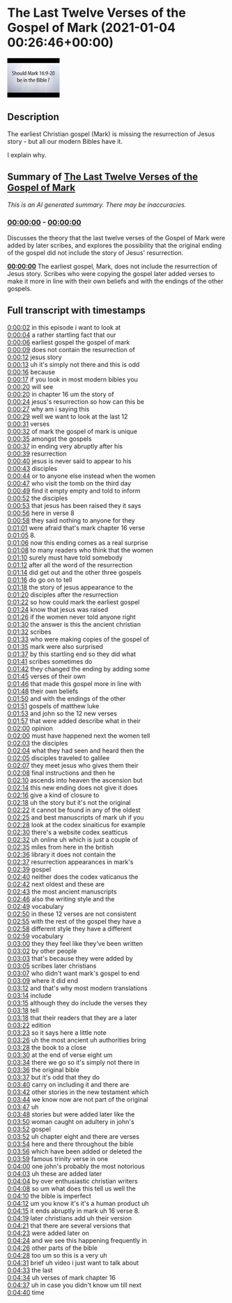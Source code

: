 # The Last Twelve Verses of the Gospel of Mark (2021-01-04 00:26:46+00:00)

![alt The Last Twelve Verses of the Gospel of Mark](vAX__ok05JU.jpg "The Last Twelve Verses of the Gospel of Mark")

## Description

The earliest Christian gospel (Mark) is missing the resurrection of Jesus story - but all our modern Bibles have it. 

I explain why.

## Summary of [The Last Twelve Verses of the Gospel of Mark](https://www.youtube.com/watch?v=vAX__ok05JU)


*This is an AI generated summary. There may be inaccuracies. [](/)*

### [00:00:00](https://www.youtube.com/watch?v=vAX__ok05JU&t=0) - [00:00:00](https://www.youtube.com/watch?v=vAX__ok05JU&t=0)

Discusses the theory that the last twelve verses of the Gospel of Mark were added by later scribes, and explores the possibility that the original ending of the gospel did not include the story of Jesus' resurrection.

**[00:00:00](https://www.youtube.com/watch?v=vAX__ok05JU&t=0)** The earliest gospel, Mark, does not include the resurrection of Jesus story. Scribes who were copying the gospel later added verses to make it more in line with their own beliefs and with the endings of the other gospels.

## Full transcript with timestamps

[0:00:02](https://youtu.be/vAX__ok05JU?t=2) in this episode i want to look at  
[0:00:04](https://youtu.be/vAX__ok05JU?t=4) a rather startling fact that our  
[0:00:06](https://youtu.be/vAX__ok05JU?t=6) earliest gospel the gospel of mark  
[0:00:09](https://youtu.be/vAX__ok05JU?t=9) does not contain the resurrection of  
[0:00:12](https://youtu.be/vAX__ok05JU?t=12) jesus story  
[0:00:13](https://youtu.be/vAX__ok05JU?t=13) uh it's simply not there and this is odd  
[0:00:16](https://youtu.be/vAX__ok05JU?t=16) because  
[0:00:17](https://youtu.be/vAX__ok05JU?t=17) if you look in most modern bibles you  
[0:00:20](https://youtu.be/vAX__ok05JU?t=20) will see  
[0:00:20](https://youtu.be/vAX__ok05JU?t=20) in chapter 16 um the story of  
[0:00:24](https://youtu.be/vAX__ok05JU?t=24) jesus's resurrection so how can this be  
[0:00:27](https://youtu.be/vAX__ok05JU?t=27) why am i saying this  
[0:00:29](https://youtu.be/vAX__ok05JU?t=29) well we want to look at the last 12  
[0:00:31](https://youtu.be/vAX__ok05JU?t=31) verses  
[0:00:32](https://youtu.be/vAX__ok05JU?t=32) of mark the gospel of mark is unique  
[0:00:35](https://youtu.be/vAX__ok05JU?t=35) amongst the gospels  
[0:00:37](https://youtu.be/vAX__ok05JU?t=37) in ending very abruptly after his  
[0:00:39](https://youtu.be/vAX__ok05JU?t=39) resurrection  
[0:00:40](https://youtu.be/vAX__ok05JU?t=40) jesus is never said to appear to his  
[0:00:43](https://youtu.be/vAX__ok05JU?t=43) disciples  
[0:00:44](https://youtu.be/vAX__ok05JU?t=44) or to anyone else instead when the women  
[0:00:47](https://youtu.be/vAX__ok05JU?t=47) who visit the tomb on the third day  
[0:00:49](https://youtu.be/vAX__ok05JU?t=49) find it empty empty and told to inform  
[0:00:52](https://youtu.be/vAX__ok05JU?t=52) the disciples  
[0:00:53](https://youtu.be/vAX__ok05JU?t=53) that jesus has been raised they it says  
[0:00:56](https://youtu.be/vAX__ok05JU?t=56) here in verse 8  
[0:00:58](https://youtu.be/vAX__ok05JU?t=58) they said nothing to anyone for they  
[0:01:01](https://youtu.be/vAX__ok05JU?t=61) were afraid that's mark chapter 16 verse  
[0:01:05](https://youtu.be/vAX__ok05JU?t=65) 8.  
[0:01:06](https://youtu.be/vAX__ok05JU?t=66) now this ending comes as a real surprise  
[0:01:08](https://youtu.be/vAX__ok05JU?t=68) to many readers who think that the women  
[0:01:10](https://youtu.be/vAX__ok05JU?t=70) surely must have told somebody  
[0:01:12](https://youtu.be/vAX__ok05JU?t=72) after all the word of the resurrection  
[0:01:14](https://youtu.be/vAX__ok05JU?t=74) did get out and the other three gospels  
[0:01:16](https://youtu.be/vAX__ok05JU?t=76) do go on to tell  
[0:01:18](https://youtu.be/vAX__ok05JU?t=78) the story of jesus appearance to the  
[0:01:20](https://youtu.be/vAX__ok05JU?t=80) disciples after the resurrection  
[0:01:22](https://youtu.be/vAX__ok05JU?t=82) so how could mark the earliest gospel  
[0:01:24](https://youtu.be/vAX__ok05JU?t=84) know that jesus was raised  
[0:01:26](https://youtu.be/vAX__ok05JU?t=86) if the women never told anyone right  
[0:01:30](https://youtu.be/vAX__ok05JU?t=90) the answer is this the ancient christian  
[0:01:32](https://youtu.be/vAX__ok05JU?t=92) scribes  
[0:01:33](https://youtu.be/vAX__ok05JU?t=93) who were making copies of the gospel of  
[0:01:35](https://youtu.be/vAX__ok05JU?t=95) mark were also surprised  
[0:01:37](https://youtu.be/vAX__ok05JU?t=97) by this startling end so they did what  
[0:01:41](https://youtu.be/vAX__ok05JU?t=101) scribes sometimes do  
[0:01:42](https://youtu.be/vAX__ok05JU?t=102) they changed the ending by adding some  
[0:01:45](https://youtu.be/vAX__ok05JU?t=105) verses of their own  
[0:01:46](https://youtu.be/vAX__ok05JU?t=106) that made this gospel more in line with  
[0:01:48](https://youtu.be/vAX__ok05JU?t=108) their own beliefs  
[0:01:50](https://youtu.be/vAX__ok05JU?t=110) and with the endings of the other  
[0:01:51](https://youtu.be/vAX__ok05JU?t=111) gospels of matthew luke  
[0:01:53](https://youtu.be/vAX__ok05JU?t=113) and john so the 12 new verses  
[0:01:57](https://youtu.be/vAX__ok05JU?t=117) that were added describe what in their  
[0:02:00](https://youtu.be/vAX__ok05JU?t=120) opinion  
[0:02:00](https://youtu.be/vAX__ok05JU?t=120) must have happened next the women tell  
[0:02:03](https://youtu.be/vAX__ok05JU?t=123) the disciples  
[0:02:04](https://youtu.be/vAX__ok05JU?t=124) what they had seen and heard then the  
[0:02:05](https://youtu.be/vAX__ok05JU?t=125) disciples traveled to galilee  
[0:02:07](https://youtu.be/vAX__ok05JU?t=127) they meet jesus who gives them their  
[0:02:08](https://youtu.be/vAX__ok05JU?t=128) final instructions and then he  
[0:02:10](https://youtu.be/vAX__ok05JU?t=130) ascends into heaven the ascension but  
[0:02:14](https://youtu.be/vAX__ok05JU?t=134) this new ending does not give it does  
[0:02:16](https://youtu.be/vAX__ok05JU?t=136) give a kind of closure to  
[0:02:18](https://youtu.be/vAX__ok05JU?t=138) uh the story but it's not the original  
[0:02:22](https://youtu.be/vAX__ok05JU?t=142) it cannot be found in any of the oldest  
[0:02:25](https://youtu.be/vAX__ok05JU?t=145) and best manuscripts of mark uh if you  
[0:02:28](https://youtu.be/vAX__ok05JU?t=148) look at the codex sinaiticus for example  
[0:02:30](https://youtu.be/vAX__ok05JU?t=150) there's a website codex seatticus  
[0:02:32](https://youtu.be/vAX__ok05JU?t=152) uh online uh which is just a couple of  
[0:02:35](https://youtu.be/vAX__ok05JU?t=155) miles from here in the british  
[0:02:36](https://youtu.be/vAX__ok05JU?t=156) library it does not contain the  
[0:02:37](https://youtu.be/vAX__ok05JU?t=157) resurrection appearances in mark's  
[0:02:39](https://youtu.be/vAX__ok05JU?t=159) gospel  
[0:02:40](https://youtu.be/vAX__ok05JU?t=160) neither does the codex vaticanus the  
[0:02:42](https://youtu.be/vAX__ok05JU?t=162) next oldest and these are  
[0:02:43](https://youtu.be/vAX__ok05JU?t=163) the most ancient manuscripts  
[0:02:46](https://youtu.be/vAX__ok05JU?t=166) also the writing style and the  
[0:02:49](https://youtu.be/vAX__ok05JU?t=169) vocabulary  
[0:02:50](https://youtu.be/vAX__ok05JU?t=170) in these 12 verses are not consistent  
[0:02:55](https://youtu.be/vAX__ok05JU?t=175) with the rest of the gospel they have a  
[0:02:58](https://youtu.be/vAX__ok05JU?t=178) different style they have a different  
[0:02:59](https://youtu.be/vAX__ok05JU?t=179) vocabulary  
[0:03:00](https://youtu.be/vAX__ok05JU?t=180) they they feel like they've been written  
[0:03:02](https://youtu.be/vAX__ok05JU?t=182) by other people  
[0:03:03](https://youtu.be/vAX__ok05JU?t=183) that's because they were added by  
[0:03:05](https://youtu.be/vAX__ok05JU?t=185) scribes later christians  
[0:03:07](https://youtu.be/vAX__ok05JU?t=187) who didn't want mark's gospel to end  
[0:03:09](https://youtu.be/vAX__ok05JU?t=189) where it did end  
[0:03:12](https://youtu.be/vAX__ok05JU?t=192) and that's why most modern translations  
[0:03:14](https://youtu.be/vAX__ok05JU?t=194) include  
[0:03:15](https://youtu.be/vAX__ok05JU?t=195) although they do include the verses they  
[0:03:18](https://youtu.be/vAX__ok05JU?t=198) tell  
[0:03:18](https://youtu.be/vAX__ok05JU?t=198) that their readers that they are a later  
[0:03:22](https://youtu.be/vAX__ok05JU?t=202) edition  
[0:03:23](https://youtu.be/vAX__ok05JU?t=203) so it says here a little note  
[0:03:26](https://youtu.be/vAX__ok05JU?t=206) uh the most ancient uh authorities bring  
[0:03:28](https://youtu.be/vAX__ok05JU?t=208) the book to a close  
[0:03:30](https://youtu.be/vAX__ok05JU?t=210) at the end of verse eight um  
[0:03:34](https://youtu.be/vAX__ok05JU?t=214) there we go so it's simply not there in  
[0:03:36](https://youtu.be/vAX__ok05JU?t=216) the original bible  
[0:03:37](https://youtu.be/vAX__ok05JU?t=217) but it's odd that they do  
[0:03:40](https://youtu.be/vAX__ok05JU?t=220) carry on including it and there are  
[0:03:42](https://youtu.be/vAX__ok05JU?t=222) other stories in the new testament which  
[0:03:44](https://youtu.be/vAX__ok05JU?t=224) we know now are not part of the original  
[0:03:47](https://youtu.be/vAX__ok05JU?t=227) uh  
[0:03:48](https://youtu.be/vAX__ok05JU?t=228) stories but were added later like the  
[0:03:50](https://youtu.be/vAX__ok05JU?t=230) woman caught on adultery in john's  
[0:03:52](https://youtu.be/vAX__ok05JU?t=232) gospel  
[0:03:52](https://youtu.be/vAX__ok05JU?t=232) uh chapter eight and there are verses  
[0:03:54](https://youtu.be/vAX__ok05JU?t=234) here and there throughout the bible  
[0:03:56](https://youtu.be/vAX__ok05JU?t=236) which have been added or deleted the  
[0:03:59](https://youtu.be/vAX__ok05JU?t=239) famous trinity verse in one  
[0:04:00](https://youtu.be/vAX__ok05JU?t=240) one john's probably the most notorious  
[0:04:03](https://youtu.be/vAX__ok05JU?t=243) uh these are added later  
[0:04:04](https://youtu.be/vAX__ok05JU?t=244) by over enthusiastic christian writers  
[0:04:08](https://youtu.be/vAX__ok05JU?t=248) so um what does this tell us well the  
[0:04:10](https://youtu.be/vAX__ok05JU?t=250) the bible is imperfect  
[0:04:12](https://youtu.be/vAX__ok05JU?t=252) um you know it's it's a human product uh  
[0:04:15](https://youtu.be/vAX__ok05JU?t=255) it ends abruptly in mark uh 16 verse 8.  
[0:04:19](https://youtu.be/vAX__ok05JU?t=259) later christians add uh their version  
[0:04:21](https://youtu.be/vAX__ok05JU?t=261) that there are several versions that  
[0:04:23](https://youtu.be/vAX__ok05JU?t=263) were added later on  
[0:04:24](https://youtu.be/vAX__ok05JU?t=264) and we see this happening frequently in  
[0:04:26](https://youtu.be/vAX__ok05JU?t=266) other parts of the bible  
[0:04:28](https://youtu.be/vAX__ok05JU?t=268) too um so this is a very uh  
[0:04:31](https://youtu.be/vAX__ok05JU?t=271) brief uh video i just want to talk about  
[0:04:33](https://youtu.be/vAX__ok05JU?t=273) the last  
[0:04:34](https://youtu.be/vAX__ok05JU?t=274) uh verses of mark chapter 16  
[0:04:37](https://youtu.be/vAX__ok05JU?t=277) uh in case you didn't know um till next  
[0:04:40](https://youtu.be/vAX__ok05JU?t=280) time  
